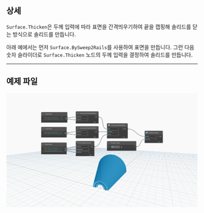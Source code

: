 ## 상세
`Surface.Thicken`은 두께 입력에 따라 표면을 간격띄우기하여 끝을 캡핑해 솔리드를 닫는 방식으로 솔리드를 만듭니다.

아래 예에서는 먼저 `Surface.BySweep2Rails`를 사용하여 표면을 만듭니다. 그런 다음 숫자 슬라이더로 `Surface.Thicken` 노드의 두께 입력을 결정하여 솔리드를 만듭니다.


___
## 예제 파일

![Surface.Thicken](./Autodesk.DesignScript.Geometry.Surface.Thicken(surface,%20thickness)_img.jpg)
